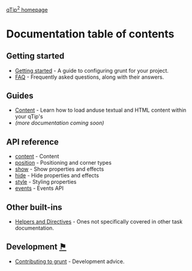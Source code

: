 [qTip<sup>2</sup> homepage](http://craigsworks.com/projects/qtip2)

# Documentation table of contents

## Getting started

* [Getting started](gettingstarted.md) - A guide to configuring grunt for your project.
* [FAQ](faq.md) - Frequently asked questions, along with their answers.

## Guides

* [Content](guide-content.md) - Learn how to load anduse textual and HTML content within your qTip's
* _(more documentation coming soon)_

## API reference

* [content](content.md) - Content
* [position](position.md) - Positioning and corner types
* [show](show.md) - Show properties and effects
* [hide](hide.md) - Hide properties and effects
* [style](style.md) - Styling properties
* [events](events.md) - Events API

## Other built-ins

* [Helpers and Directives](helpers_directives.md) - Ones not specifically covered in other task documentation.

## Development <a name="development" href="#development" title="Link to this section">⚑</a>

* [Contributing to grunt](contributing.md) - Development advice.